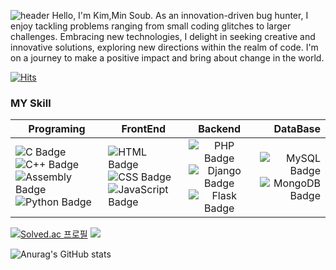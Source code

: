  ![header](https://capsule-render.vercel.app/api?type=waving&color=gradient&height=250&section=header&text=GhostSec&fontSize=90)
 Hello, I'm Kim,Min Soub. As an innovation-driven bug hunter, I enjoy tackling problems ranging from small coding glitches to larger challenges. Embracing new technologies, I delight in seeking creative and innovative solutions, exploring new directions within the realm of code. I'm on a journey to make a positive impact and bring about change in the world.

[![Hits](https://hits.seeyoufarm.com/api/count/incr/badge.svg?url=https%3A%2F%2Fgithub.com%2FGhostSec322%2Fhit-counter&count_bg=%2379C83D&title_bg=%23555555&icon=tripadvisor.svg&icon_color=%23E7E7E7&title=hits&edge_flat=false)](https://hits.seeyoufarm.com)

### MY Skill 

|Programing| FrontEnd  | Backend |  DataBase|
|------|----------|:-------------:|------:|
|![C Badge](https://img.shields.io/badge/-C-A8B9CC?style=flat&logo=c&logoColor=white) ![C++ Badge](https://img.shields.io/badge/-C++-00599C?style=flat&logo=c%2B%2B&logoColor=white) ![Assembly Badge](https://img.shields.io/badge/-Assembly-6E4C13?style=flat&logo=assemblyscript&logoColor=white)  ![Python Badge](https://img.shields.io/badge/-Python-3776AB?style=flat&logo=python&logoColor=white)|  ![HTML Badge](https://img.shields.io/badge/-HTML-E34F26?style=flat&logo=html5&logoColor=white) ![CSS Badge](https://img.shields.io/badge/-CSS-1572B6?style=flat&logo=css3&logoColor=white) ![JavaScript Badge](https://img.shields.io/badge/-JavaScript-F7DF1E?style=flat&logo=javascript&logoColor=black) |  ![PHP Badge](https://img.shields.io/badge/-PHP-777BB4?style=flat&logo=php&logoColor=white) ![Django Badge](https://img.shields.io/badge/-Django-092E20?style=flat&logo=django&logoColor=white)![Flask Badge](https://img.shields.io/badge/-Flask-000000?style=flat&logo=flask&logoColor=white) | ![MySQL Badge](https://img.shields.io/badge/-MySQL-4479A1?style=flat&logo=mysql&logoColor=white) ![MongoDB Badge](https://img.shields.io/badge/-MongoDB-47A248?style=flat&logo=mongodb&logoColor=white)|

[![Solved.ac
프로필](http://mazassumnida.wtf/api/generate_badge?boj=backdoor322)](https://solved.ac/backdoor322)
<img src="https://github-readme-stats.vercel.app/api/top-langs/?username=GhostSec322&layout=compact&theme=dark"/>

![Anurag's GitHub stats](https://github-readme-stats.vercel.app/api?username=GhostSec322&show_icons=true&theme=dark)

